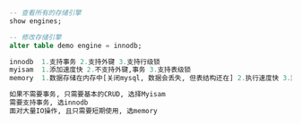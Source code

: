 ```sql
-- 查看所有的存储引擎
show engines;
```

```sql
-- 修改存储引擎
alter table demo engine = innodb;
```



```sql
innodb  1.支持事务 2.支持外键 3.支持行级锁
myisam  1.添加速度快 2.不支持外键,事务 3.支持表级锁
memory  1.数据存储在内存中[关闭mysql, 数据会丢失, 但表结构还在] 2.执行速度快 3.默认支持索引(基于hash) 
```



```sql
如果不需要事务, 只需要基本的CRUD, 选择Myisam
需要支持事务, 选innodb
面对大量IO操作, 且只需要短期使用, 选memory
```

